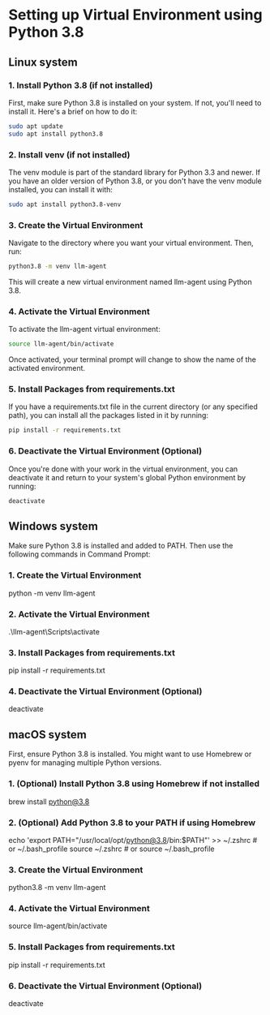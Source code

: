 # Setting up Virtual Environment using Python 3.8

## Linux system
### 1. Install Python 3.8 (if not installed)
First, make sure Python 3.8 is installed on your system. If not, you'll need to install it. Here's a brief on how to do it:

```bash
sudo apt update
sudo apt install python3.8
```
### 2. Install venv (if not installed)
The venv module is part of the standard library for Python 3.3 and newer. If you have an older version of Python 3.8, or you don't have the venv module installed, you can install it with:
```bash
sudo apt install python3.8-venv
```

### 3. Create the Virtual Environment
Navigate to the directory where you want your virtual environment. Then, run:

```bash
python3.8 -m venv llm-agent
```
This will create a new virtual environment named llm-agent using Python 3.8.


### 4. Activate the Virtual Environment
To activate the llm-agent virtual environment:

```bash
source llm-agent/bin/activate
```
Once activated, your terminal prompt will change to show the name of the activated environment.


### 5. Install Packages from requirements.txt
If you have a requirements.txt file in the current directory (or any specified path), you can install all the packages listed in it by running:

```bash
pip install -r requirements.txt
```
### 6. Deactivate the Virtual Environment (Optional)
Once you're done with your work in the virtual environment, you can deactivate it and return to your system's global Python environment by running:

```bash
deactivate
```


## Windows system
Make sure Python 3.8 is installed and added to PATH. Then use the following commands in Command Prompt:
### 1. Create the Virtual Environment
python -m venv llm-agent

### 2. Activate the Virtual Environment
.\llm-agent\Scripts\activate

### 3. Install Packages from requirements.txt
pip install -r requirements.txt

### 4. Deactivate the Virtual Environment (Optional)
deactivate


## macOS system
First, ensure Python 3.8 is installed. You might want to use Homebrew or pyenv for managing multiple Python versions.
### 1. (Optional) Install Python 3.8 using Homebrew if not installed
brew install python@3.8

### 2. (Optional) Add Python 3.8 to your PATH if using Homebrew
echo 'export PATH="/usr/local/opt/python@3.8/bin:$PATH"' >> ~/.zshrc # or ~/.bash_profile
source ~/.zshrc # or source ~/.bash_profile

### 3. Create the Virtual Environment
python3.8 -m venv llm-agent

### 4. Activate the Virtual Environment
source llm-agent/bin/activate

### 5. Install Packages from requirements.txt
pip install -r requirements.txt

### 6. Deactivate the Virtual Environment (Optional)
deactivate
